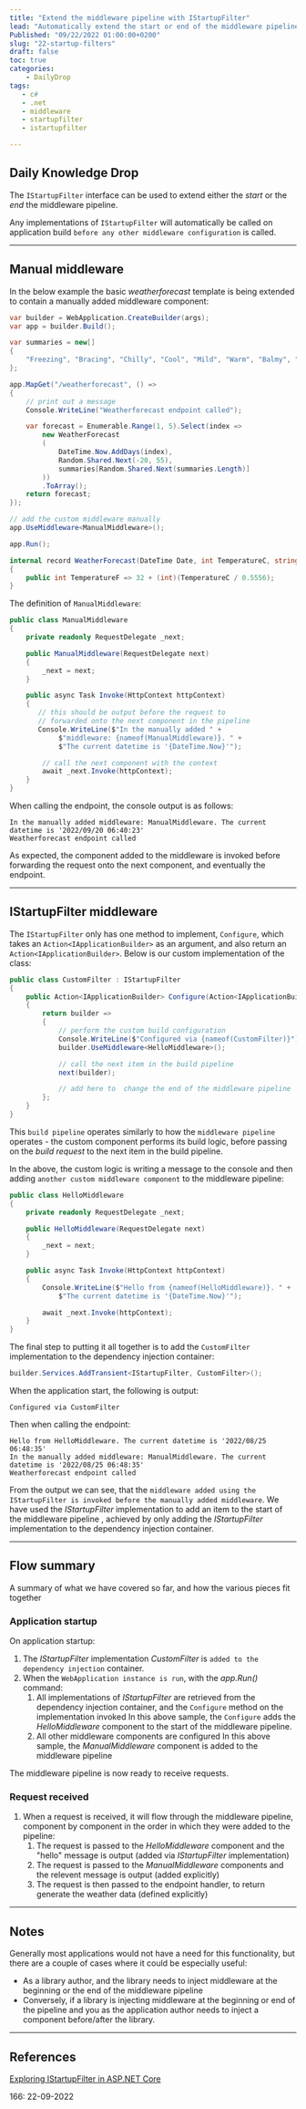 ```yaml
---
title: "Extend the middleware pipeline with IStartupFilter"
lead: "Automatically extend the start or end of the middleware pipeline with IStartupFilter"
Published: "09/22/2022 01:00:00+0200"
slug: "22-startup-filters"
draft: false
toc: true
categories:
    - DailyDrop
tags:
   - c#
   - .net
   - middleware
   - startupfilter
   - istartupfilter

---
```


## Daily Knowledge Drop

The `IStartupFilter` interface can be used to extend either the _start_ or the _end_ the middleware pipeline. 

Any implementations of `IStartupFilter` will automatically be called on application build `before any other middleware configuration` is called.

---

## Manual middleware

In the below example the basic _weatherforecast_ template is being extended to contain a manually added middleware component:

``` csharp
var builder = WebApplication.CreateBuilder(args);
var app = builder.Build();

var summaries = new[]
{
    "Freezing", "Bracing", "Chilly", "Cool", "Mild", "Warm", "Balmy", "Hot", "Sweltering", "Scorching"
};

app.MapGet("/weatherforecast", () =>
{
    // print out a message
    Console.WriteLine("Weatherforecast endpoint called");

    var forecast = Enumerable.Range(1, 5).Select(index =>
        new WeatherForecast
        (
            DateTime.Now.AddDays(index),
            Random.Shared.Next(-20, 55),
            summaries[Random.Shared.Next(summaries.Length)]
        ))
        .ToArray();
    return forecast;
});

// add the custom middleware manually
app.UseMiddleware<ManualMiddleware>();

app.Run();

internal record WeatherForecast(DateTime Date, int TemperatureC, string? Summary)
{
    public int TemperatureF => 32 + (int)(TemperatureC / 0.5556);
}
```

The definition of `ManualMiddleware`:

``` csharp
public class ManualMiddleware
{
    private readonly RequestDelegate _next;

    public ManualMiddleware(RequestDelegate next)
    {
        _next = next;
    }

    public async Task Invoke(HttpContext httpContext)
    {
       // this should be output before the request to 
       // forwarded onto the next component in the pipeline
       Console.WriteLine($"In the manually added " +
            $"middleware: {nameof(ManualMiddleware)}. " +
            $"The current datetime is '{DateTime.Now}'");

        // call the next component with the context
        await _next.Invoke(httpContext);
    }
}
```

When calling the endpoint, the console output is as follows:

``` terminal
In the manually added middleware: ManualMiddleware. The current datetime is '2022/09/20 06:40:23'
Weatherforecast endpoint called
```

As expected, the component added to the middleware is invoked before forwarding the request onto the next component, and eventually the endpoint.

---

## IStartupFilter middleware

The `IStartupFilter` only has one method to implement, `Configure`, which takes an `Action<IApplicationBuilder>` as an argument, and also return an `Action<IApplicationBuilder>`. Below is our custom implementation of the class:

``` csharp
public class CustomFilter : IStartupFilter
{
    public Action<IApplicationBuilder> Configure(Action<IApplicationBuilder> next)
    {
        return builder =>
        {
            // perform the custom build configuration
            Console.WriteLine($"Configured via {nameof(CustomFilter)}");
            builder.UseMiddleware<HelloMiddleware>();

            // call the next item in the build pipeline
            next(builder);

            // add here to  change the end of the middleware pipeline
        };
    }
}
```

This `build pipeline` operates similarly to how the `middleware pipeline` operates - the custom component performs its build logic, before passing on the _build request_ to the next item in the build pipeline.

In the above, the custom logic is writing a message to the console and then adding `another custom middleware component` to the middleware pipeline:


``` csharp
public class HelloMiddleware
{
    private readonly RequestDelegate _next;

    public HelloMiddleware(RequestDelegate next)
    {
        _next = next;
    }

    public async Task Invoke(HttpContext httpContext)
    {
        Console.WriteLine($"Hello from {nameof(HelloMiddleware)}. " +
            $"The current datetime is '{DateTime.Now}'");

        await _next.Invoke(httpContext);
    }
}
```
The final step to putting it all together is to add the `CustomFilter` implementation to the dependency injection container:

``` csharp
builder.Services.AddTransient<IStartupFilter, CustomFilter>();
```

When the application start, the following is output:

```terminal
Configured via CustomFilter
```

Then when calling the endpoint:

``` terminal
Hello from HelloMiddleware. The current datetime is '2022/08/25 06:48:35'
In the manually added middleware: ManualMiddleware. The current datetime is '2022/08/25 06:48:35'
Weatherforecast endpoint called
```

From the output we can see, that the `middleware added using the IStartupFilter is invoked before the manually added middleware`. We have used the _IStartupFilter_ implementation to add an item to the start of the middleware pipeline , achieved by only adding the _IStartupFilter_ implementation to the dependency injection container.

---

## Flow summary

A summary of what we have covered so far, and how the various pieces fit together

### Application startup

On application startup:
1. The _IStartupFilter_ implementation _CustomFilter_ is `added to the dependency injection` container.
2. When the `WebApplication instance is run`, with the _app.Run()_ command:
    1. All implementations of _IStartupFilter_ are retrieved from the dependency injection container, and the `Configure` method on the implementation invoked
    In this above sample, the `Configure` adds the _HelloMiddleware_ component to the start of the middleware pipeline.
    2. All other middleware components are configured
    In this above sample, the _ManualMiddleware_ component is added to the middleware pipeline

The middleware pipeline is now ready to receive requests.

### Request received

1. When a request is received, it will flow through the middleware pipeline, component by component in the order in which they were added to the pipeline:
    1. The request is passed to the _HelloMiddleware_ component and the "hello" message is output (added via _IStartupFilter_ implementation)
    1. The request is passed to the _ManualMiddleware_ components and the relevent message is output (added explicitly)
    1. The request is then passed to the endpoint handler, to return generate the weather data (defined explicitly)

----

## Notes

Generally most applications would not have a need for this functionality, but there are a couple of cases where it could be especially useful:
- As a library author, and the library needs to inject middleware at the beginning or the end of the middleware pipeline
- Conversely, if a library is injecting middleware at the beginning or end of the pipeline and you as the application author needs to inject a component before/after the library.

---

## References

[Exploring IStartupFilter in ASP.NET Core ](https://andrewlock.net/exploring-istartupfilter-in-asp-net-core/)   

<?# DailyDrop ?>166: 22-09-2022<?#/ DailyDrop ?>
